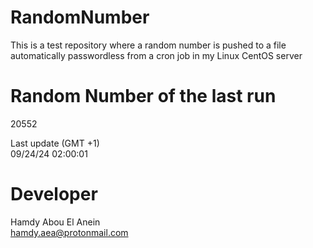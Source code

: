 # RandomNumber    
This is a test repository where a random number is pushed to a file automatically passwordless from a cron job in my Linux CentOS server    
# Random Number of the last run   
20552
      
Last update (GMT +1)    
09/24/24 02:00:01
# Developer    
Hamdy Abou El Anein   
hamdy.aea@protonmail.com
